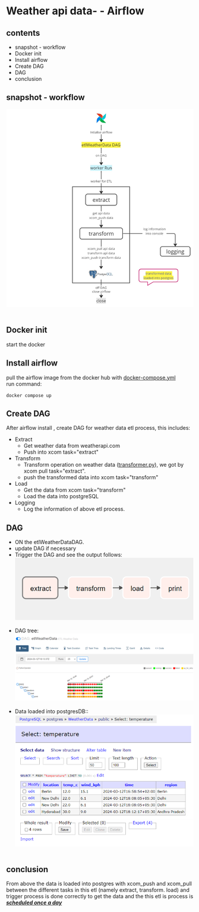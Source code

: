 # Weather api data- - Airflow

## contents
* snapshot - workflow
* Docker init
* Install airflow
* Create DAG
* DAG
* conclusion

## snapshot - workflow
<div style="text-align:center;">
  <img src="/media_files/workflow.jpg" alt="etl workflow">
</div><br>

## Docker init
start the docker

## Install airflow
pull the airflow image from the docker hub with [docker-compose.yml](docker-compose.yml)<br>
run command:
```
docker compose up
```
## Create DAG
After airflow install , create DAG for weather data etl process, this includes:
* Extract
  * Get weather data from weatherapi.com
  * Push into xcom task="extract"
* Transform
  * Transform operation on weather data ([transformer.py](dags/transformer.py)), we got by xcom pull task="extract".
  * push the transformed data into xcom task="transform"
* Load
  * Get the data from xcom task="transform"
  * Load the data into postgreSQL
* Logging
  * Log the information of above etl process.
 
## DAG
* ON the etlWeatherDataDAG.
* update DAG if necessary
* Trigger the DAG and see the output follows:
    <div style="text-align:center;">
      <img src="/media_files/etlWeatherData_graph.png" alt="etl workflow">
    </div><br>
* DAG tree:
    <div style="text-align:center;">
      <img src="/media_files/etlWeatherData_tree.png" alt="etl workflow">
    </div><br>
* Data loaded into postgresDB::
    <div style="text-align:center;">
      <img src="/media_files/weatherData_table.png" alt="etl workflow">
    </div><br>
  
## conclusion
From above the data is loaded into postgres with xcom_push and xcom_pull between the different tasks in this etl (namely extract, transform. load) and trigger process is done correctly to get the data and the this etl is process is <ins>***scheduled once a day***</ins> 
